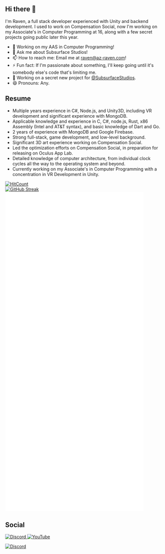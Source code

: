 ## Hi there 👋  
  
I'm Raven, a full stack developer experienced with Unity and backend development. I used to work on Compensation Social, now I'm working on my Associate's in Computer Programming at 16, along with a few secret projects going public later this year.  

- 🌱 Working on my AAS in Computer Programming!
- 💬 Ask me about Subsurface Studios!
- 📫 How to reach me: Email me at [raven@az-raven.com](mailto:raven@az-raven.com)!
- ⚡ Fun fact: If I'm passionate about something, I'll keep going until it's somebody else's code that's limiting me.
- 🎉 Working on a secret new project for [@SubsurfaceStudios](https://github.com/SubsurfaceStudios).
- 😄 Pronouns: Any.

## Resume
* Multiple years experience in C#, Node.js, and Unity3D, including VR development and significant experience with MongoDB.
* Applicable knowledge and experience in C, C#, node.js, Rust, x86 Assembly (Intel and AT&T syntax), and basic knowledge of Dart and Go.
* 2 years of experience with MongoDB and Google Firebase.
* Strong full-stack, game development, and low-level background.
* Significant 3D art experience working on Compensation Social.
* Led the optimization efforts on Compensation Social, in preparation for releasing on Oculus App Lab.
* Detailed knowledge of computer architecture, from individual clock cycles all the way to the operating system and beyond.
* Currently working on my Associate's in Computer Programming with a concentration in VR Development in Unity.

[![HitCount](https://hits.dwyl.com/bubby932/bubby932/bubby932.svg?style=flat&show=unique)](http://hits.dwyl.com/bubby932/bubby932/bubby932)  
[![GitHub Streak](https://streak-stats.demolab.com?user=az-raven&theme=transparent&hide_border=true&border_radius=3.5&date_format=j%20M%5B%20Y%5D&fire=FFFFFF&ring=EBEBEB&stroke=EBEBEB&background=EB545400&sideNums=EBEBEB&sideLabels=BFBFBF&currStreakLabel=EBEBEB&currStreakNum=FFFFFF&dates=EBEBEB)](https://git.io/streak-stats)  
![Metrics](/github-metrics.svg)  

## Social
[
  ![Discord](https://img.shields.io/badge/Subsurface%20Studios-%237289DA.svg?style=for-the-badge&logo=discord&logoColor=white)
](https://discord.gg/eAZF6m9C73)
[
  ![YouTube](https://img.shields.io/badge/Subsurface%20Studios-%23FF0000.svg?style=for-the-badge&logo=YouTube&logoColor=white)
](https://www.youtube.com/channel/UCWS_xkyKi61KeqBnKn1o1Rw/featured)  
  

[
  ![Discord](https://img.shields.io/badge/Compensation%20Social-%237289DA.svg?style=for-the-badge&logo=discord&logoColor=white)
](https://discord.gg/AMejDS2u6e)

